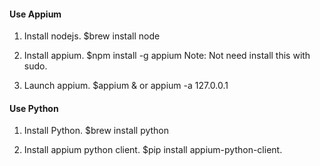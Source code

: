#### Use Appium ####
1. Install nodejs.
$brew install node

2. Install appium.
$npm install -g appium
Note:
Not need install this with sudo.

3. Launch appium.
$appium & or appium -a 127.0.0.1

####  Use Python ####
1. Install Python.
$brew install python

2. Install appium python client.
$pip install appium-python-client.


